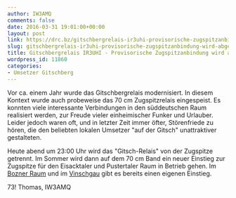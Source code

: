```yaml
---
author: IW3AMQ
comments: false
date: 2016-03-31 19:01:00+00:00
layout: post
link: https://drc.bz/gitschbergrelais-ir3uhi-provisorische-zugspitzanbindung-wird-abgeschalten/
slug: gitschbergrelais-ir3uhi-provisorische-zugspitzanbindung-wird-abgeschalten
title: Gitschbergrelais IR3UHI - Provisorische Zugspitzanbindung wird abgeschalten
wordpress_id: 11860
categories:
- Umsetzer Gitschberg
---
```


Vor ca. einem Jahr wurde das Gitschbergrelais modernisiert. In diesem Kontext wurde auch probeweise das 70 cm Zugspitzrelais eingespeist. Es konnten viele interessante Verbindungen in den süddeutschen Raum realisiert werden, zur Freude vieler einheimischer Funker und Urlauber. Leider jedoch waren oft, und in letzter Zeit immer öfter, Störenfriede zu hören, die den beliebten lokalen Umsetzer "auf der Gitsch" unattraktiver gestalteten.

Heute abend um 23:00 Uhr wird das "Gitsch-Relais" von der Zugspitze getrennt. Im Sommer wird dann auf dem 70 cm Band ein neuer Einstieg zur Zugspitze für den Eisacktaler und Pustertaler Raum in Betrieb gehen. Im [Bozner Raum](https://drc.bz/relaisstandorte/gantkofel/) und im [Vinschgau](https://drc.bz/relaisstandorte/chavalatsch/) gibt es bereits einen eigenen Einstieg.

73! Thomas, IW3AMQ
